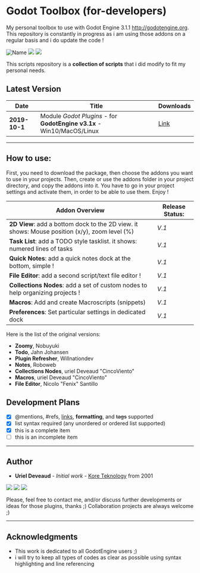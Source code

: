 # Godot Toolbox (for-developers)

My personal toolbox to use with Godot Engine 3.1.1 http://godotengine.org. This repository is constantly in progress as i am using those addons on a regular basis and i do update the code !

<img src="https://img.shields.io/badge/Godot-3.1.1-orange.svg" alt="Name" /> <img src="https://img.shields.io/badge/Uriel Deveaud-2019-blue.svg" />  <img src="https://img.shields.io/badge/GDscript-Coding-purple.svg" />

This scripts repository is a **collection of scripts** that i did modify to fit my personal needs.

## Latest Version

| Date | Title | Downloads |
| --- | --- | --- |
| **2019-10-1** | Module *Godot Plugins* - for **GodotEngine v3.1x** - Win10/MacOS/Linux |[Link](https://github.com/KoreTeknology/Quadraphonic-Plugins-for-VCV-Rack/releases) |

---

## How to use:
First, you need to download the package, then choose the addons you want to use in your projects.
Then, create or use the addons folder in your project directory, and copy the addons into it.
You have to go in your project settings and activate them, in order to be able to use them.
Enjoy !

**Addon Overview** | **Release Status:**
------------ | -------------
**2D View**: add a bottom dock to the 2D view. it shows: Mouse position (x/y), zoom level (%) | *V.1*
**Task List**: add a TODO style tasklist. it shows: numered lines of tasks | *V.1*
**Quick Notes**: add a quick notes dock at the bottom, simple ! | *V.1*
**File Editor**: add a second script/text file editor ! | *V.1*
**Collections Nodes**: add a set of custom nodes to help organizing projects ! | *V.1*
**Macros**: Add and create Macroscripts (snippets) | *V.1*
**Preferences**: Set particular settings in dedicated dock | *V.1*

Here is the list of the original versions:
- **Zoomy**, Nobuyuki 
- **Todo**, Jahn Johansen
- **Plugin Refresher**, Willnationdev
- **Notes**, Roboweb
- **Collections Nodes**, uriel Deveaud "CincoViento"
- **Macros**, uriel Deveaud "CincoViento"
- **File Editor**, Nicolo "Fenix" Santillo

## Development Plans

- [x] @mentions, #refs, [links](), **formatting**, and <del>tags</del> supported
- [x] list syntax required (any unordered or ordered list supported)
- [x] this is a complete item
- [ ] this is an incomplete item

---

## Author

* **Uriel Deveaud** - *Initial work* - [Kore Teknology](https://github.com/KoreTeknology) from 2001

<img src="https://img.shields.io/badge/Aktiv-25-9cf.svg" /> <img src="https://img.shields.io/badge/5-Viento-9cf.svg" /> <img src="https://img.shields.io/badge/Kore-Teknology-9cf.svg" />

Please, feel free to contact me, and/or discuss further developments or ideas for those plugins, thanks ;)
Collaboration projects are always welcome ;)

---

## Acknowledgments

* This work is dedicated to all GodotEngine users ;)
* i will try to keep all types of codes as clear as possible using syntax highlighting and line referencing

